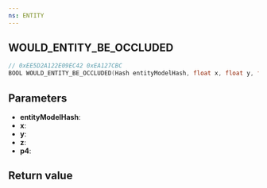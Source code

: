 ```yaml
---
ns: ENTITY
---
```

## WOULD_ENTITY_BE_OCCLUDED

```c
// 0xEE5D2A122E09EC42 0xEA127CBC
BOOL WOULD_ENTITY_BE_OCCLUDED(Hash entityModelHash, float x, float y, float z, BOOL p4);
```

## Parameters
* **entityModelHash**: 
* **x**: 
* **y**: 
* **z**: 
* **p4**: 

## Return value
